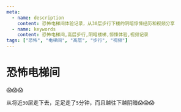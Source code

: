 ```yaml
---
meta:
  - name: description
    content: 恐怖电梯间体验记录，从30层步行下楼的阴暗惊悚经历和视频分享
  - name: keywords
    content: 恐怖电梯间,高层步行,阴暗楼梯,惊悚体验,视频记录
tags: ["恐怖", "电梯间", "高层", "步行", "视频"]
---
```


# 恐怖电梯间

😱😱😱

从将近`30`层走下去，足足走了`5`分钟，而且越往下越阴暗😱😱😱 

<VideoPlayer src="https://fudongdong-statics.oss-cn-beijing.aliyuncs.com/autoupload/20221123/cNXf.恐怖电梯间.mp4" />
